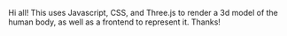 Hi all! This uses Javascript, CSS, and Three.js to render a 3d model of the human body, as well as a frontend to represent it. Thanks!
